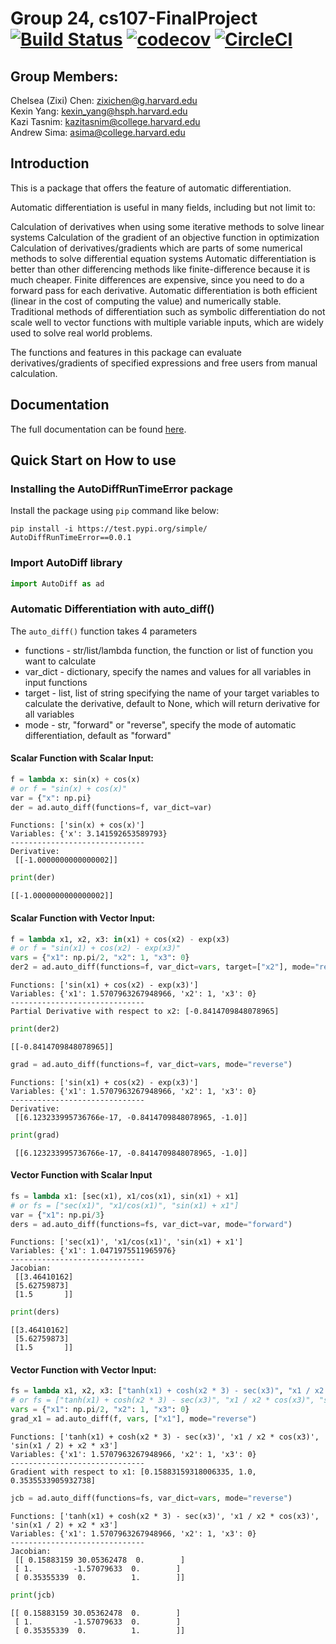 # Group 24, cs107-FinalProject [![Build Status](https://app.travis-ci.com/cs107-runtimeterror/cs107-FinalProject.svg?token=stMPL4xedtyEMYyN72oW&branch=milestone1b-dev)](https://app.travis-ci.com/cs107-runtimeterror/cs107-FinalProject) [![codecov](https://codecov.io/gh/cs107-runtimeterror/cs107-FinalProject/branch/final/graph/badge.svg?token=FF27EQ75ID)](https://codecov.io/gh/cs107-runtimeterror/cs107-FinalProject) [![CircleCI](https://circleci.com/gh/cs107-runtimeterror/cs107-FinalProject/tree/final.svg?style=svg&circle-token=a541ffb380dd87b8b5e70a86f8ac3a5f5857e6c8)](https://circleci.com/gh/cs107-runtimeterror/cs107-FinalProject/tree/final)

## Group Members: 
Chelsea (Zixi) Chen: zixichen@g.harvard.edu  
Kexin Yang: kexin_yang@hsph.harvard.edu  
Kazi Tasnim: kazitasnim@college.harvard.edu  
Andrew Sima: asima@college.harvard.edu  

## Introduction

This is a package that offers the feature of automatic differentiation.

Automatic differentiation is useful in many fields, including but not limit to:

Calculation of derivatives when using some iterative methods to solve linear systems
Calculation of the gradient of an objective function in optimization
Calculation of derivatives/gradients which are parts of some numerical methods to solve differential equation systems
Automatic differentiation is better than other differencing methods like finite-difference because it is much cheaper. Finite differences are expensive, since you need to do a forward pass for each derivative. Automatic differentiation is both efficient (linear in the cost of computing the value) and numerically stable. Traditional methods of differentiation such as symbolic differentiation do not scale well to vector functions with multiple variable inputs, which are widely used to solve real world problems.

The functions and features in this package can evaluate derivatives/gradients of specified expressions and free users from manual calculation.

## Documentation

The full documentation can be found [here](https://github.com/cs107-runtimeterror/cs107-FinalProject/blob/final/docs/documentation.md).

## Quick Start on How to use

### Installing the AutoDiffRunTimeError package

Install the package using `pip` command like below:

```
pip install -i https://test.pypi.org/simple/ AutoDiffRunTimeError==0.0.1
```

### Import AutoDiff library

```python
import AutoDiff as ad
```

### Automatic Differentiation with auto_diff()

The `auto_diff()` function takes 4 parameters
- functions - str/list/lambda function, the function or list of function you want to calculate
- var_dict - dictionary, specify the names and values for all variables in input functions
- target - list, list of string specifying the name of your target variables to calculate the derivative, default to None, which will return derivative for all variables
- mode - str, "forward" or "reverse", specify the mode of automatic differentiation, default as "forward"

#### Scalar Function with Scalar Input:

```python
f = lambda x: sin(x) + cos(x)  
# or f = "sin(x) + cos(x)"
var = {"x": np.pi}
der = ad.auto_diff(functions=f, var_dict=var)
```
```
Functions: ['sin(x) + cos(x)']
Variables: {'x': 3.141592653589793}
------------------------------
Derivative:
 [[-1.0000000000000002]]
```

```python
print(der)
```
```
[[-1.0000000000000002]]
```

#### Scalar Function with Vector Input:

```python
f = lambda x1, x2, x3: in(x1) + cos(x2) - exp(x3)  
# or f = "sin(x1) + cos(x2) - exp(x3)"
vars = {"x1": np.pi/2, "x2": 1, "x3": 0}
der2 = ad.auto_diff(functions=f, var_dict=vars, target=["x2"], mode="reverse")
```
```
Functions: ['sin(x1) + cos(x2) - exp(x3)']
Variables: {'x1': 1.5707963267948966, 'x2': 1, 'x3': 0}
------------------------------
Partial Derivative with respect to x2: [-0.8414709848078965]
```

```python
print(der2)
```
```
[[-0.8414709848078965]]
```

```python
grad = ad.auto_diff(functions=f, var_dict=vars, mode="reverse")
```
```
Functions: ['sin(x1) + cos(x2) - exp(x3)']
Variables: {'x1': 1.5707963267948966, 'x2': 1, 'x3': 0}
------------------------------
Derivative:
 [[6.123233995736766e-17, -0.8414709848078965, -1.0]]
```

```python
print(grad)
```
```
 [[6.123233995736766e-17, -0.8414709848078965, -1.0]]
```

#### Vector Function with Scalar Input
```python
fs = lambda x1: [sec(x1), x1/cos(x1), sin(x1) + x1]  
# or fs = ["sec(x1)", "x1/cos(x1)", "sin(x1) + x1"]
var = {"x1": np.pi/3}
ders = ad.auto_diff(functions=fs, var_dict=var, mode="forward")
```
```
Functions: ['sec(x1)', 'x1/cos(x1)', 'sin(x1) + x1']
Variables: {'x1': 1.0471975511965976}
------------------------------
Jacobian:
 [[3.46410162]
 [5.62759873]
 [1.5       ]]
```

```python
print(ders)
```
```
[[3.46410162]
 [5.62759873]
 [1.5       ]]
```

#### Vector Function with Vector Input:
```python
fs = lambda x1, x2, x3: ["tanh(x1) + cosh(x2 * 3) - sec(x3)", "x1 / x2 * cos(x3)", "sin(x1 / 2) + x2 * x3"]
# or fs = ["tanh(x1) + cosh(x2 * 3) - sec(x3)", "x1 / x2 * cos(x3)", "sin(x1 / 2) + x2 * x3"]
vars = {"x1": np.pi/2, "x2": 1, "x3": 0}
grad_x1 = ad.auto_diff(f, vars, ["x1"], mode="reverse")
```
```
Functions: ['tanh(x1) + cosh(x2 * 3) - sec(x3)', 'x1 / x2 * cos(x3)', 'sin(x1 / 2) + x2 * x3']
Variables: {'x1': 1.5707963267948966, 'x2': 1, 'x3': 0}
------------------------------
Gradient with respect to x1: [0.15883159318006335, 1.0, 0.3535533905932738]
```

```python
jcb = ad.auto_diff(functions=fs, var_dict=vars, mode="reverse")
```
```
Functions: ['tanh(x1) + cosh(x2 * 3) - sec(x3)', 'x1 / x2 * cos(x3)', 'sin(x1 / 2) + x2 * x3']
Variables: {'x1': 1.5707963267948966, 'x2': 1, 'x3': 0}
------------------------------
Jacobian:
 [[ 0.15883159 30.05362478  0.        ]
 [ 1.         -1.57079633  0.        ]
 [ 0.35355339  0.          1.        ]]
```

```python
print(jcb)
```
```
[[ 0.15883159 30.05362478  0.        ]
 [ 1.         -1.57079633  0.        ]
 [ 0.35355339  0.          1.        ]]
```




